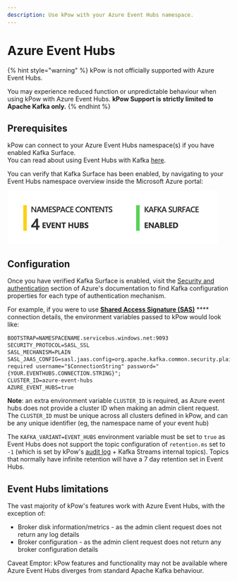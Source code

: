 ```yaml
---
description: Use kPow with your Azure Event Hubs namespace.
---
```


# Azure Event Hubs

{% hint style="warning" %}
kPow is not officially supported with Azure Event Hubs.

You may experience reduced function or unpredictable behaviour when using kPow with Azure Event Hubs. **kPow Support is strictly limited to Apache Kafka only.**
{% endhint %}

## Prerequisites&#x20;

kPow can connect to your Azure Event Hubs namespace(s) if you have enabled Kafka Surface. \
You can read about using Event Hubs with Kafka [here](https://docs.microsoft.com/en-us/azure/event-hubs/event-hubs-for-kafka-ecosystem-overview).

You can verify that Kafka Surface has been enabled, by navigating to your Event Hubs namespace overview inside the Microsoft Azure portal:

![Verifying Kafka Surface is enabled](<../.gitbook/assets/Screen Shot 2021-03-16 at 3.46.10 pm.png>)

## Configuration&#x20;

Once you have verified Kafka Surface is enabled, visit the [Security and authentication](https://docs.microsoft.com/en-us/azure/event-hubs/event-hubs-for-kafka-ecosystem-overview#security-and-authentication) section of Azure's documentation to find Kafka configuration properties for each type of authentication mechanism.

For example, if you were to use [**Shared Access Signature (SAS)**](https://docs.microsoft.com/en-us/azure/event-hubs/event-hubs-for-kafka-ecosystem-overview#shared-access-signature-sas) **** connection details, the environment variables passed to kPow would look like:

```
BOOTSTRAP=NAMESPACENAME.servicebus.windows.net:9093
SECURITY_PROTOCOL=SASL_SSL
SASL_MECHANISM=PLAIN
SASL_JAAS_CONFIG=sasl.jaas.config=org.apache.kafka.common.security.plain.PlainLoginModule required username="$ConnectionString" password="{YOUR.EVENTHUBS.CONNECTION.STRING}";
CLUSTER_ID=azure-event-hubs
AZURE_EVENT_HUBS=true
```

**Note**: an extra environment variable `CLUSTER_ID` is required, as Azure event hubs does not provide a cluster ID when making an admin client request. \
The `CLUSTER_ID` must be unique across all clusters defined in kPow, and can be any unique identifier (eg, the namespace name of your event hub)&#x20;

The `KAFKA_VARIANT=EVENT_HUBS` environment variable must be set to `true` as Event Hubs does not support the topic configuration of `retention.ms` set to `-1` (which is set by kPow's [audit log](../features/data-governance.md) + Kafka Streams internal topics). Topics that normally have infinite retention will have a 7 day retention set in Event Hubs.

## Event Hubs limitations

The vast majority of kPow's features work with Azure Event Hubs, with the exception of:

* Broker disk information/metrics - as the admin client request does not return any log details
* Broker configuration - as the admin client request does not return any broker configuration details

Caveat Emptor: kPow features and functionality may not be available where Azure Event Hubs diverges from standard Apache Kafka behaviour.
